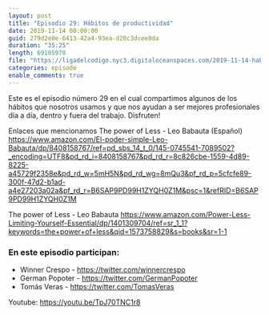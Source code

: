 ```yaml
---
layout: post
title: "Episodio 29: Hábitos de productividad"
date: 2019-11-14 00:00:00
guid: 279d2e0e-6413-42a4-93ea-d20c3dcee0da
duration: "35:25"
length: 69105978 
file: "https://ligadelcodigo.nyc3.digitaloceanspaces.com/2019-11-14-habitos-de-productividad.mp3"
categories: episode
enable_comments: true
---
```


Este es el episodio número 29 en el cual compartimos algunos de los hábitos que nosotros usamos y que nos ayudan a ser mejores profesionales día a día, dentro y fuera del trabajo. Disfruten!

Enlaces que mencionamos
The power of Less - Leo Babauta (Español)
https://www.amazon.com/El-poder-simple-Leo-Babauta/dp/8408158767/ref=pd_sbs_14_t_0/145-0745541-7089502?_encoding=UTF8&pd_rd_i=8408158767&pd_rd_r=8c826cbe-1559-4d89-8225-a45729f2358e&pd_rd_w=5mH5N&pd_rd_wg=8mQu3&pf_rd_p=5cfcfe89-300f-47d2-b1ad-a4e27203a02a&pf_rd_r=B6SAP9PD99H1ZYQH0Z1M&psc=1&refRID=B6SAP9PD99H1ZYQH0Z1M

The power of Less - Leo Babauta
https://www.amazon.com/Power-Less-Limiting-Yourself-Essential/dp/1401309704/ref=sr_1_1?keywords=the+power+of+less&qid=1573758829&s=books&sr=1-1



### En este episodio participan:
- Winner Crespo - https://twitter.com/winnercrespo
- German Popoter - https://twitter.com/GermanPopoter
- Tomás Veras - https://twitter.com/TomasVeras

Youtube: https://youtu.be/TpJ70TNC1r8
